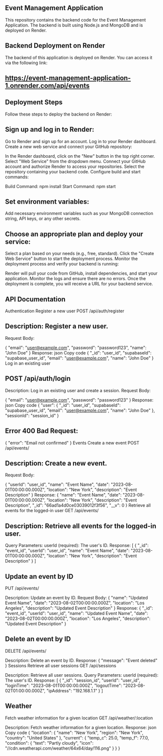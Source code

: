 ## Event Management Application
This repository contains the backend code for the Event Management Application. The backend is built using Node.js and MongoDB and is deployed on Render.

## Backend Deployment on Render

The backend of this application is deployed on Render. You can access it via the following link:
## https://event-management-application-1.onrender.com/api/events

## Deployment Steps

Follow these steps to deploy the backend on Render:

## Sign up and log in to Render:

Go to Render and sign up for an account.
Log in to your Render dashboard.
Create a new web service and connect your GitHub repository:

In the Render dashboard, click on the "New" button in the top right corner.
Select "Web Service" from the dropdown menu.
Connect your GitHub account and authorize Render to access your repositories.
Select the repository containing your backend code.
Configure build and start commands:

Build Command: npm install
Start Command: npm start

## Set environment variables:

Add necessary environment variables such as your MongoDB connection string, API keys, or any other secrets.

## Choose an appropriate plan and deploy your service:

Select a plan based on your needs (e.g., free, standard).
Click the "Create Web Service" button to start the deployment process.
Monitor the deployment process and verify your backend is running:

Render will pull your code from GitHub, install dependencies, and start your application.
Monitor the logs and ensure there are no errors.
Once the deployment is complete, you will receive a URL for your backend service.


## API Documentation
Authentication
Register a new user
POST /api/auth/register

## Description: Register a new user.
Request Body:

{
  "email": "user@example.com",
  "password": "password123",
  "name": "John Doe"
}
Response:
json
Copy code
{
  "_id": "user_id",
  "supabaseId": "supabase_user_id",
  "email": "user@example.com",
  "name": "John Doe"
}
Log in an existing user

## POST /api/auth/login

Description: Log in an existing user and create a session.
Request Body:

{
  "email": "user@example.com",
  "password": "password123"
}
Response:
json
Copy code
{
  "user": {
    "_id": "user_id",
    "supabaseId": "supabase_user_id",
    "email": "user@example.com",
    "name": "John Doe"
  },
  "sessionId": "session_id"
}

## Error 400 Bad Request:
{
  "error": "Email not confirmed"
}
Events
Create a new event
POST /api/events/

## Description: Create a new event.
Request Body:

{
  "userId": "user_id",
  "name": "Event Name",
  "date": "2023-08-01T00:00:00.000Z",
  "location": "New York",
  "description": "Event Description"
}
Response:
{
  "name": "Event Name",
  "date": "2023-08-01T00:00:00.000Z",
  "location": "New York",
  "description": "Event Description",
  "_id": "66ad1a4d0ce03039012f3f56",
  "__v": 0
}
Retrieve all events for the logged-in user
GET /api/events/

## Description: Retrieve all events for the logged-in user.
Query Parameters:
userId (required): The user's ID.
Response:
[
  {
    "_id": "event_id",
    "userId": "user_id",
    "name": "Event Name",
    "date": "2023-08-01T00:00:00.000Z",
    "location": "New York",
    "description": "Event Description"
  }
]

## Update an event by ID

PUT /api/events/

Description: Update an event by ID.
Request Body:
{
  "name": "Updated Event Name",
  "date": "2023-08-02T00:00:00.000Z",
  "location": "Los Angeles",
  "description": "Updated Event Description"
}
Response:
{
  "_id": "event_id",
  "userId": "user_id",
  "name": "Updated Event Name",
  "date": "2023-08-02T00:00:00.000Z",
  "location": "Los Angeles",
  "description": "Updated Event Description"
}

## Delete an event by ID
DELETE /api/events/

Description: Delete an event by ID.
Response:
{
  "message": "Event deleted"
}
Sessions
Retrieve all user sessions
GET /api/sessions

Description: Retrieve all user sessions.
Query Parameters:
userId (required): The user's ID.
Response:
[
  {
    "_id": "session_id",
    "userId": "user_id",
    "loginTime": "2023-08-01T00:00:00.000Z",
    "logoutTime": "2023-08-02T01:00:00.000Z",
    "ipAddress": "192.168.1.1"
  }
]

## Weather
Fetch weather information for a given location
GET /api/weather/:location

Description: Fetch weather information for a given location.
Response:
json
Copy code
{
  "location": {
    "name": "New York",
    "region": "New York",
    "country": "United States"
  },
  "current": {
    "temp_c": 25.0,
    "temp_f": 77.0,
    "condition": {
      "text": "Partly cloudy",
      "icon": "//cdn.weatherapi.com/weather/64x64/day/116.png"
    }
  }
}
